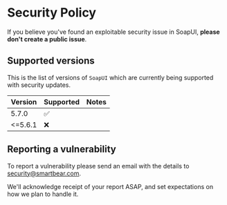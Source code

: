 # Security Policy

If you believe you've found an exploitable security issue in SoapUI,
**please don't create a public issue**. 


## Supported versions

This is the list of versions of `SoapUI` which are
currently being supported with security updates.

| Version  | Supported          | Notes                  |
| -------- | ------------------ | ---------------------- |
| 5.7.0    | :white_check_mark: |                        |
| <=5.6.1   | :x:                |                        |

## Reporting a vulnerability

To report a vulnerability please send an email with the details to [security@smartbear.com](mailto:security@smartbear.com).

We'll acknowledge receipt of your report ASAP, and set expectations on how we plan to handle it.
